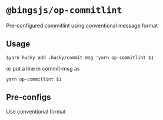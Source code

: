 # `@bingsjs/op-commitlint`

Pre-configured commitlint using conventional message format

## Usage

```
$yarn husky add .husky/commit-msg 'yarn op-commitlint $1'

```

or put a line in commit-msg as

```
yarn op-commitlint $1

```

## Pre-configs

Use conventional format